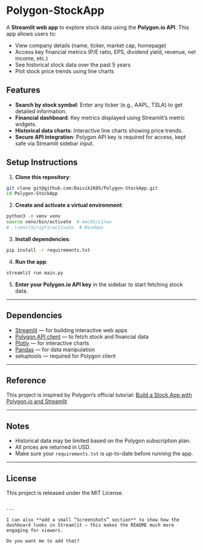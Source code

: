 
# Polygon-StockApp

A **Streamlit web app** to explore stock data using the **Polygon.io API**. This app allows users to:

- View company details (name, ticker, market cap, homepage)
- Access key financial metrics (P/E ratio, EPS, dividend yield, revenue, net income, etc.)
- See historical stock data over the past 5 years
- Plot stock price trends using line charts

## Features

- **Search by stock symbol**: Enter any ticker (e.g., AAPL, TSLA) to get detailed information.
- **Financial dashboard**: Key metrics displayed using Streamlit’s metric widgets.
- **Historical data charts**: Interactive line charts showing price trends.
- **Secure API integration**: Polygon API key is required for access, kept safe via Streamlit sidebar input.

## Setup Instructions

1. **Clone this repository**:

```bash
git clone git@github.com:Daivik2605/Polygon-StockApp.git
cd Polygon-StockApp
````

2. **Create and activate a virtual environment**:

```bash
python3 -m venv venv
source venv/bin/activate  # macOS/Linux
# .\venv\Scripts\activate  # Windows
```

3. **Install dependencies**:

```bash
pip install -r requirements.txt
```

4. **Run the app**:

```bash
streamlit run main.py
```

5. **Enter your Polygon.io API key** in the sidebar to start fetching stock data.

---

## Dependencies

* [Streamlit](https://streamlit.io/) — for building interactive web apps
* [Polygon API client](https://pypi.org/project/polygon-api-client/) — to fetch stock and financial data
* [Plotly](https://plotly.com/python/) — for interactive charts
* [Pandas](https://pandas.pydata.org/) — for data manipulation
* setuptools — required for Polygon client

---

## Reference

This project is inspired by Polygon’s official tutorial:
[Build a Stock App with Polygon.io and Streamlit](https://polygon.io/blog/build-a-stock-app-with-polygon-io-and-streamlit)

---

## Notes

* Historical data may be limited based on the Polygon subscription plan.
* All prices are returned in USD.
* Make sure your `requirements.txt` is up-to-date before running the app.

---

## License

This project is released under the MIT License.

```

---

I can also **add a small “Screenshots” section** to show how the dashboard looks in Streamlit — this makes the README much more engaging for viewers.  

Do you want me to add that?
```
